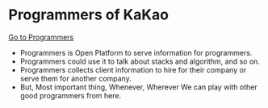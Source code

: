 # Programmers of KaKao

[Go to Programmers](https://programmers.co.kr/)

- Programmers is Open Platform to serve information for programmers.
- Programmers could use it to talk about stacks and algorithm, and so on.
- Programmers collects client information to hire for their company or serve them for another company.
- But, Most important thing, Whenever, Wherever We can play with other good programmers from here.